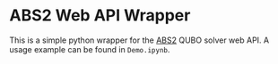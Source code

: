 # ABS2 Web API Wrapper

This is a simple python wrapper for the [ABS2](https://github.com/nakanocs/ABS2WebAPI) QUBO solver web API. A usage example can be found in `Demo.ipynb`.
